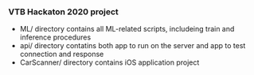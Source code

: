### VTB Hackaton 2020 project

- ML/ directory contains all ML-related scripts, includeing train and inference procedures
- api/ directory contatins both app to run on the server and app to test connection and response
- CarScanner/ directory contains iOS application project
